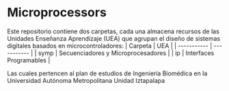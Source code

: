 # Microprocessors

Este repositorio contiene dos carpetas, cada una almacena recursos de las Unidades Enseñanza Aprendizaje (UEA) que agrupan el diseño de sistemas digitales basados en microcontroladores:
| Carpeta     | UEA         |
| ----------- | ----------- |
| symp        | Secuenciadores y Microprocesadores       |
| ip          | Interfaces Programables        |

Las cuales pertencen al plan de estudios de Ingeniería Biomédica en la Universidad Autónoma Metropolitana Unidad Iztapalapa
